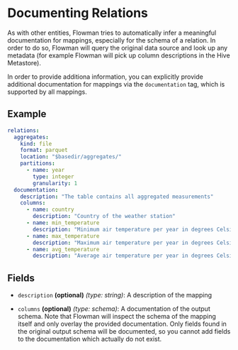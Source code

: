 # Documenting Relations

As with other entities, Flowman tries to automatically infer a meaningful documentation for mappings, especially
for the schema of a relation. In order to do so, Flowman will query the original data source and look up any
metadata (for example Flowman will pick up column descriptions in the Hive Metastore).

In order to provide additiona information, you can explicitly provide additional documentation for mappings via the
`documentation` tag, which is supported by all mappings.

## Example

```yaml
relations:
  aggregates:
    kind: file
    format: parquet
    location: "$basedir/aggregates/"
    partitions:
      - name: year
        type: integer
        granularity: 1
  documentation:
    description: "The table contains all aggregated measurements"  
    columns:
      - name: country
        description: "Country of the weather station"
      - name: min_temperature
        description: "Minimum air temperature per year in degrees Celsius"
      - name: max_temperature
        description: "Maximum air temperature per year in degrees Celsius"
      - name: avg_temperature
        description: "Average air temperature per year in degrees Celsius"
```

## Fields

* `description` **(optional)** *(type: string)*: A description of the mapping

* `columns` **(optional)** *(type: schema)*: A documentation of the output schema. Note that Flowman will inspect
  the schema of the mapping itself and only overlay the provided documentation. Only fields found in the original
  output schema will be documented, so you cannot add fields to the documentation which actually do not exist.
